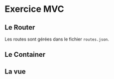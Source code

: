 # Exercice MVC

## Le Router
Les routes sont gérées dans le fichier `routes.json`.

## Le Container

## La vue

